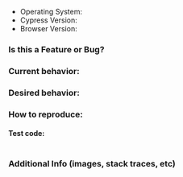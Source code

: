 <!-- Want a bug fixed quickly? Please provide a repository to reproduce the issue. -->

- Operating System:
- Cypress Version:
- Browser Version:

### Is this a Feature or Bug?


### Current behavior:


### Desired behavior:


### How to reproduce:


#### Test code:

```js

```

### Additional Info (images, stack traces, etc)

